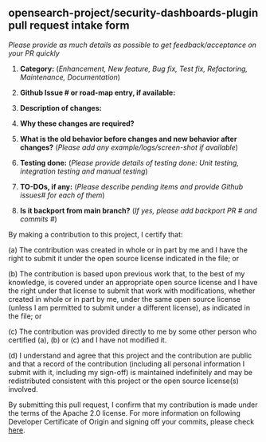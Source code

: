 
##  opensearch-project/security-dashboards-plugin pull request intake form
_Please provide as much details as possible to get feedback/acceptance on your PR quickly_

 
 1. __Category:__ (_Enhancement, New feature, Bug fix, Test fix, Refactoring, Maintenance, Documentation_)
 
 
 
 2. __Github Issue # or road-map entry, if available:__



 3. __Description of changes:__



 4. __Why these changes are required?__ 



 5. __What is the old behavior before changes and new behavior after changes?__ (_Please add any example/logs/screen-shot if available_)



 6. __Testing done:__ (_Please provide details of testing done: Unit testing, integration testing and manual testing_)
 
 
 
 7. __TO-DOs, if any:__ (_Please describe pending items and provide Github issues# for each of them_)



 8. __Is it backport from main branch?__ (_If yes, please add backport PR # and commits #_)





By making a contribution to this project, I certify that:

(a) The contribution was created in whole or in part by me and I
    have the right to submit it under the open source license
    indicated in the file; or

(b) The contribution is based upon previous work that, to the best
    of my knowledge, is covered under an appropriate open source
    license and I have the right under that license to submit that
    work with modifications, whether created in whole or in part
    by me, under the same open source license (unless I am
    permitted to submit under a different license), as indicated
    in the file; or

(c) The contribution was provided directly to me by some other
    person who certified (a), (b) or (c) and I have not modified
    it.

(d) I understand and agree that this project and the contribution
    are public and that a record of the contribution (including all
    personal information I submit with it, including my sign-off) is
    maintained indefinitely and may be redistributed consistent with
    this project or the open source license(s) involved.

By submitting this pull request, I confirm that my contribution is made under the terms of the Apache 2.0 license.
For more information on following Developer Certificate of Origin and signing off your commits, please check [here](https://github.com/opensearch-project/OpenSearch/blob/main/CONTRIBUTING.md#developer-certificate-of-origin).